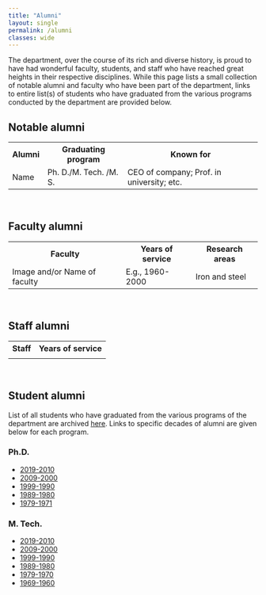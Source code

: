 ```yaml
---
title: "Alumni"
layout: single
permalink: /alumni
classes: wide
---
```

<p>
The department, over the course of its rich and diverse history, is proud to have had wonderful faculty, students, and staff who have reached great heights in their respective disciplines. While this page lists a small collection of notable alumni and faculty who have been part of the department, links to entire list(s) of students who have graduated from the various programs conducted by the department are provided below. 
</p>

## Notable alumni
<table>
<tbody>
<tr>
<th>Alumni</th>
<th>Graduating program</th>
<th>Known for</th>
</tr>
<tr>
<td>Name</td>
<td>Ph. D./M. Tech. /M. S. </td>
<td>CEO of company; Prof. in university; etc.</td>
</tr>
</tbody>
</table>
<br>

## Faculty alumni
<table>
<tbody>
<tr>
<th>Faculty</th>
<th>Years of service</th>
<th>Research areas</th>
</tr>
<tr>
<td>Image and/or Name of faculty</td>
<td>E.g., 1960-2000</td>
<td>Iron and steel</td>
</tr>
</tbody>
</table>
<br>

## Staff alumni
<table>
<tbody>
<tr>
<th>Staff</th>
<th>Years of service</th>
</tr>
<tr>
<td></td>
<td></td>
</tr>
</tbody>
</table>
<br>

## Student alumni
List of all students who have graduated from the various programs of the department are archived <a href="{{ site.baseurl }}/alumni-archive">here</a>. Links to specific decades of alumni are given below for each program.

### Ph.D.
<ul>
<li><a href="{{ site.baseurl }}/alumni-archive/phd-2019-2010">2019-2010</a></li>
<li><a href="{{ site.baseurl }}/alumni-archive/phd-2009-2000">2009-2000</a></li>
<li><a href="{{ site.baseurl }}/alumni-archive/phd-1999-1990">1999-1990</a></li>
<li><a href="{{ site.baseurl }}/alumni-archive/phd-1989-1980">1989-1980</a></li>
<li><a href="{{ site.baseurl }}/alumni-archive/phd-1989-1980">1979-1971</a></li>
</ul>

### M. Tech.
<ul>
<li><a href="{{ site.baseurl }}/alumni-archive/#2019-2010">2019-2010</a></li>
<li><a href="{{ site.baseurl }}/alumni-archive/#2009-2000">2009-2000</a></li>
<li><a href="{{ site.baseurl }}/alumni-archive/#1999-1990">1999-1990</a></li>
<li><a href="{{ site.baseurl }}/alumni-archive/#1989-1980">1989-1980</a></li>
<li><a href="{{ site.baseurl }}/alumni-archive/#1989-1980">1979-1970</a></li>
<li><a href="{{ site.baseurl }}/alumni-archive/#2019-2010">1969-1960</a></li>
</ul>
